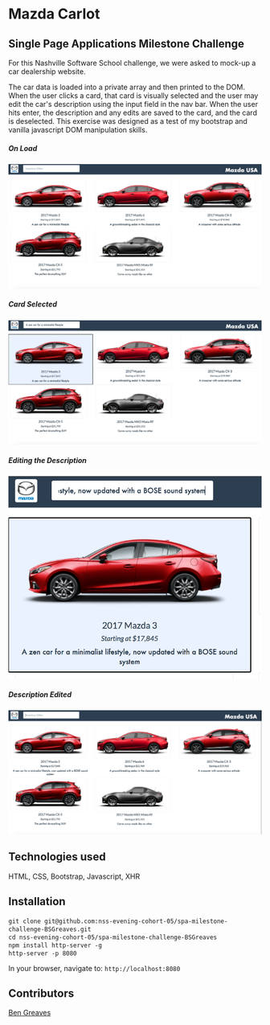 # Mazda Carlot
## Single Page Applications Milestone Challenge

For this Nashville Software School challenge, we were asked to mock-up a car dealership website.

The car data is loaded into a private array and then printed to the DOM. When the user clicks a card, that card is visually selected and the user may edit the car's description using the input field in the nav bar. When the user hits enter, the description and any edits are saved to the card, and the card is deselected. This exercise was designed as a test of my bootstrap and vanilla javascript DOM manipulation skills.

##### On Load
![Splashpage](https://raw.githubusercontent.com/nss-evening-cohort-05/spa-milestone-challenge-BSGreaves/working/img/1.png)

##### Card Selected
![Splashpage](https://raw.githubusercontent.com/nss-evening-cohort-05/spa-milestone-challenge-BSGreaves/working/img/2.png)

##### Editing the Description
![Splashpage](https://raw.githubusercontent.com/nss-evening-cohort-05/spa-milestone-challenge-BSGreaves/working/img/3.png)

##### Description Edited
![Splashpage](https://raw.githubusercontent.com/nss-evening-cohort-05/spa-milestone-challenge-BSGreaves/working/img/4.png)

## Technologies used
HTML, CSS, Bootstrap, Javascript, XHR

## Installation

```
git clone git@github.com:nss-evening-cohort-05/spa-milestone-challenge-BSGreaves.git
cd nss-evening-cohort-05/spa-milestone-challenge-BSGreaves
npm install http-server -g
http-server -p 8080
```

In your browser, navigate to:
`http://localhost:8080`

## Contributors

[Ben Greaves](https://github.com/BSGreaves)